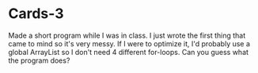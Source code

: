 # Cards-3
Made a short program while I was in class. I just wrote the first thing that came to mind so it's very messy. If I were to optimize it, I'd probably use a global ArrayList so I don't need 4 different for-loops. Can you guess what the program does?
